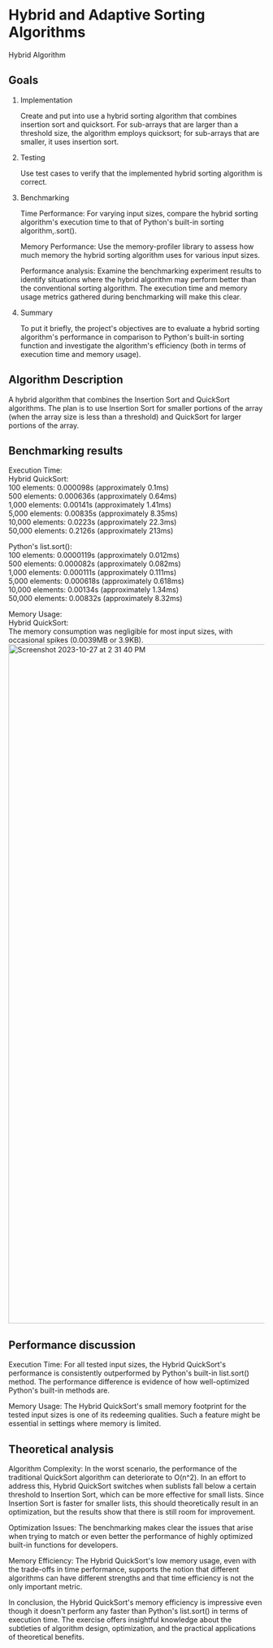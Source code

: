 # Hybrid and Adaptive Sorting Algorithms
Hybrid Algorithm

## Goals
1. Implementation
   
   Create and put into use a hybrid sorting algorithm that combines insertion sort and quicksort. For sub-arrays that are larger than a threshold size, the algorithm employs quicksort;    for sub-arrays that are smaller, it uses insertion sort.

2. Testing

   Use test cases to verify that the implemented hybrid sorting algorithm is correct.

3. Benchmarking

   Time Performance: For varying input sizes, compare the hybrid sorting algorithm's execution time to that of Python's built-in sorting algorithm,.sort().
   
   Memory Performance: Use the memory-profiler library to assess how much memory the hybrid sorting algorithm uses for various input sizes.
   
   Performance analysis: Examine the benchmarking experiment results to identify situations where the hybrid algorithm may perform better than the conventional sorting algorithm. The      execution time and memory usage metrics gathered during benchmarking will make this clear.

4. Summary

   To put it briefly, the project's objectives are to evaluate a hybrid sorting algorithm's performance in comparison to Python's built-in sorting function and investigate the 
   algorithm's efficiency (both in terms of execution time and memory usage).

## Algorithm Description
A hybrid algorithm that combines the Insertion Sort and QuickSort algorithms. The plan is to use Insertion Sort for smaller portions of the array (when the array size is less than a threshold) and QuickSort for larger portions of the array.

## Benchmarking results
Execution Time:<br>
Hybrid QuickSort:<br>
100 elements: 0.000098s (approximately 0.1ms)<br>
500 elements: 0.000636s (approximately 0.64ms)<br>
1,000 elements: 0.00141s (approximately 1.41ms)<br>
5,000 elements: 0.00835s (approximately 8.35ms)<br>
10,000 elements: 0.0223s (approximately 22.3ms)<br>
50,000 elements: 0.2126s (approximately 213ms)<br>

Python's list.sort():<br>
100 elements: 0.0000119s (approximately 0.012ms)<br>
500 elements: 0.000082s (approximately 0.082ms)<br>
1,000 elements: 0.000111s (approximately 0.111ms)<br>
5,000 elements: 0.000618s (approximately 0.618ms)<br>
10,000 elements: 0.00134s (approximately 1.34ms)<br>
50,000 elements: 0.00832s (approximately 8.32ms)<br>

Memory Usage:<br>
Hybrid QuickSort:<br>
The memory consumption was negligible for most input sizes, with occasional spikes (0.0039MB or 3.9KB).
<img width="1336" alt="Screenshot 2023-10-27 at 2 31 40 PM" src="https://github.com/redbolt101/Project1/assets/132689188/6cdc71e0-6e4f-40fe-b381-25dc114a53dc">

## Performance discussion
Execution Time: For all tested input sizes, the Hybrid QuickSort's performance is consistently outperformed by Python's built-in list.sort() method. The performance difference is evidence of how well-optimized Python's built-in methods are.

Memory Usage: The Hybrid QuickSort's small memory footprint for the tested input sizes is one of its redeeming qualities. Such a feature might be essential in settings where memory is limited.

## Theoretical analysis
Algorithm Complexity: In the worst scenario, the performance of the traditional QuickSort algorithm can deteriorate to O(n^2). In an effort to address this, Hybrid QuickSort switches when sublists fall below a certain threshold to Insertion Sort, which can be more effective for small lists. Since Insertion Sort is faster for smaller lists, this should theoretically result in an optimization, but the results show that there is still room for improvement.

Optimization Issues: The benchmarking makes clear the issues that arise when trying to match or even better the performance of highly optimized built-in functions for developers.

Memory Efficiency: The Hybrid QuickSort's low memory usage, even with the trade-offs in time performance, supports the notion that different algorithms can have different strengths and that time efficiency is not the only important metric.

In conclusion, the Hybrid QuickSort's memory efficiency is impressive even though it doesn't perform any faster than Python's list.sort() in terms of execution time. The exercise offers insightful knowledge about the subtleties of algorithm design, optimization, and the practical applications of theoretical benefits.
